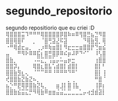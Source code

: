# segundo_repositorio
 segundo repositiorio que eu criei :D<br>
⢿⣿⣿⣿⣭⠹⠛⠛⠛⢿⣿⣿⣿⣿⡿⣿⠷⠶⠿⢻⣿⣛⣦⣙⠻⣿<br>
⣿⣿⢿⣿⠏⠀⠀⡀⠀⠈⣿⢛⣽⣜⠯⣽⠀⠀⠀⠀⠙⢿⣷⣻⡀⢿ <br>
⠐⠛⢿⣾⣖⣤⡀⠀⢀⡰⠿⢷⣶⣿⡇⠻⣖⣒⣒⣶⣿⣿⡟⢙⣶⣮<br>
⣤⠀⠀⠛⠻⠗⠿⠿⣯⡆⣿⣛⣿⡿⠿⠮⡶⠼⠟⠙⠊⠁⠀⠸⢣⣿<br>
⣿⣷⡀⠀⠀⠀⠀⠠⠭⣍⡉⢩⣥⡤⠥⣤⡶⣒⠀⠀⠀⠀⠀⢰⣿⣿<br>
⣿⣿⡽⡄⠀⠀⠀⢿⣿⣆⣿⣧⢡⣾⣿⡇⣾⣿⡇⠀⠀⠀⠀⣿⡇⠃<br>
⣿⣿⣷⣻⣆⢄⠀⠈⠉⠉⠛⠛⠘⠛⠛⠛⠙⠛⠁⠀⠀⠀⠀⣿⡇⢸<br>
⢞⣿⣿⣷⣝⣷⣝⠦⡀⠀⠀⠀⠀⠀⠀⠀⡀⢀⠀⠀⠀⠀⠀⠛⣿⠈<br>
⣦⡑⠛⣟⢿⡿⣿⣷⣝⢧⡀⠀⠀⣶⣸⡇⣿⢸⣧⠀⠀⠀⠀⢸⡿⡆<br>
⣿⣿⣷⣮⣭⣍⡛⠻⢿⣷⠿⣶⣶⣬⣬⣁⣉⣀⣀⣁⡤⢴⣺⣾⣽⡇